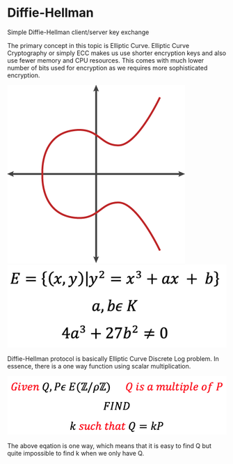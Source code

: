 # Diffie-Hellman
Simple Diffie-Hellman client/server key exchange

The primary concept in this topic is Elliptic Curve. Elliptic Curve Cryptography or simply ECC makes us use shorter encryption keys and also use fewer memory and CPU resources. This comes with much lower number of bits used for encryption as we requires more sophisticated encryption.

![picture](data/elliptic-curve.png)
![equation](data/equation.png)

Diffie-Hellman protocol is basically Elliptic Curve Discrete Log problem. In essence, there is a one way function using scalar multiplication.

![equation](data/equation2.png)

The above eqation is one way, which means that it is easy to find Q but quite impossible to find k when we only have Q. 
